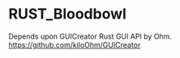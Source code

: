 # RUST_Bloodbowl

Depends upon GUICreator Rust GUI API by Ohm. 
https://github.com/kiloOhm/GUICreator


